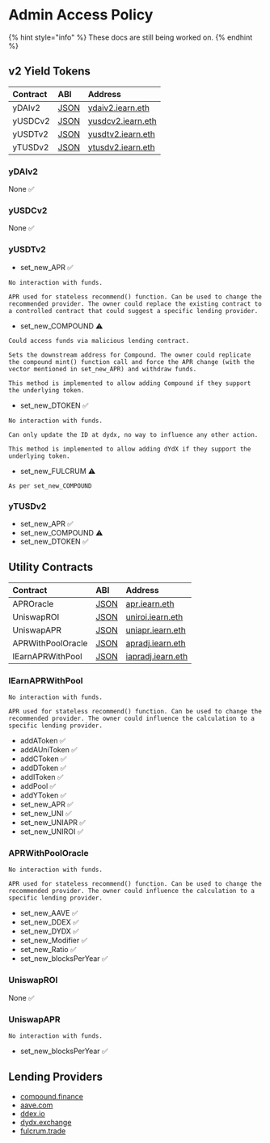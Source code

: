 # Admin Access Policy

{% hint style="info" %}
These docs are still being worked on.
{% endhint %}

## v2 Yield Tokens

| Contract | ABI | Address |
| :--- | :--- | :--- |
| yDAIv2 | [JSON](https://github.com/yearn/itoken/blob/master/build/contracts/yDAI.json) | [ydaiv2.iearn.eth](https://etherscan.io/address/0x16de59092dAE5CcF4A1E6439D611fd0653f0Bd01#readContract) |
| yUSDCv2 | [JSON](https://github.com/yearn/itoken/blob/master/build/contracts/yUSDC.json) | [yusdcv2.iearn.eth](https://etherscan.io/address/0xd6aD7a6750A7593E092a9B218d66C0A814a3436e) |
| yUSDTv2 | [JSON](https://github.com/yearn/itoken/blob/master/build/contracts/yUSDT.json) | [yusdtv2.iearn.eth](https://etherscan.io/address/0x83f798e925BcD4017Eb265844FDDAbb448f1707D) |
| yTUSDv2 | [JSON](https://github.com/yearn/itoken/blob/master/build/contracts/yTUSD.json) | [ytusdv2.iearn.eth](https://etherscan.io/address/0x73a052500105205d34daf004eab301916da8190f) |

### yDAIv2

None ✅

### yUSDCv2

None ✅

### yUSDTv2

* set\_new\_APR ✅

```text
No interaction with funds.

APR used for stateless recommend() function. Can be used to change the recommended provider. The owner could replace the existing contract to a controlled contract that could suggest a specific lending provider.
```

* set\_new\_COMPOUND ⚠️

```text
Could access funds via malicious lending contract.

Sets the downstream address for Compound. The owner could replicate the compound mint() function call and force the APR change (with the vector mentioned in set_new_APR) and withdraw funds.

This method is implemented to allow adding Compound if they support the underlying token.
```

* set\_new\_DTOKEN ✅

```text
No interaction with funds.

Can only update the ID at dydx, no way to influence any other action.

This method is implemented to allow adding dYdX if they support the underlying token.
```

* set\_new\_FULCRUM ⚠️

```text
As per set_new_COMPOUND
```

### yTUSDv2

* set\_new\_APR ✅
* set\_new\_COMPOUND ⚠️
* set\_new\_DTOKEN ✅

## Utility Contracts

| Contract | ABI | Address |
| :--- | :--- | :--- |
| APROracle | [JSON](https://github.com/yearn/apr-oracle/blob/master/build/contracts/APROracle.json) | [apr.iearn.eth](https://etherscan.io/address/0x97ff4a1b787ade6b94cca95b61f79417c673331d#code) |
| UniswapROI | [JSON](https://github.com/yearn/uniswap-roi/blob/master/build/contracts/UniswapROI.json) | [uniroi.iearn.eth](https://etherscan.io/address/0xd04ca0ae1cd8085438fdd8c22a76246f315c2687#readContract) |
| UniswapAPR | [JSON](https://github.com/yearn/uniswap-roi/blob/master/build/contracts/UniswapAPR.json) | [uniapr.iearn.eth](https://etherscan.io/address/0x4c70D89A4681b2151F56Dc2c3FD751aBb9CE3D95#readContract) |
| APRWithPoolOracle | [JSON](https://github.com/yearn/apr-oracle/blob/master/build/contracts/APRWithPoolOracle.json) | [apradj.iearn.eth](https://etherscan.io/address/0xAE8F37F0e8AD690486bFA2495113d7E94B7a7Ba6#code) |
| IEarnAPRWithPool | [JSON](https://github.com/yearn/uniswap-roi/blob/master/build/contracts/IEarnAPRWithPool.json) | [iapradj.iearn.eth](https://etherscan.io/address/0xcD5F61c392B61F440991DEf98FF6Af07FC6900D4#readContract) |

### IEarnAPRWithPool

```text
No interaction with funds.

APR used for stateless recommend() function. Can be used to change the recommended provider. The owner could influence the calculation to a specific lending provider.
```

* addAToken ✅
* addAUniToken ✅
* addCToken ✅
* addDToken ✅
* addIToken ✅
* addPool ✅
* addYToken ✅
* set\_new\_APR ✅
* set\_new\_UNI ✅
* set\_new\_UNIAPR ✅
* set\_new\_UNIROI ✅

### APRWithPoolOracle

```text
No interaction with funds.

APR used for stateless recommend() function. Can be used to change the recommended provider. The owner could influence the calculation to a specific lending provider.
```

* set\_new\_AAVE ✅
* set\_new\_DDEX ✅
* set\_new\_DYDX ✅
* set\_new\_Modifier ✅
* set\_new\_Ratio ✅
* set\_new\_blocksPerYear ✅

### UniswapROI

None ✅

### UniswapAPR

```text
No interaction with funds.
```

* set\_new\_blocksPerYear ✅

## Lending Providers

* [compound.finance](http://compound.finance/)
* [aave.com](http://aave.com/)
* [ddex.io](https://ddex.io/)
* [dydx.exchange](http://dydx.exchange/)
* [fulcrum.trade](http://fulcrum.trade/)

